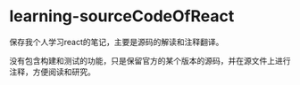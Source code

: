 # learning-sourceCodeOfReact

保存我个人学习react的笔记，主要是源码的解读和注释翻译。

没有包含构建和测试的功能，只是保留官方的某个版本的源码，并在源文件上进行注释，方便阅读和研究。
